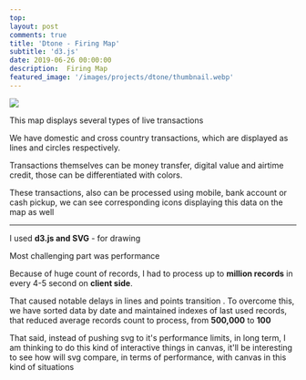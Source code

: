 ```yaml
---
top: 
layout: post
comments: true
title: 'Dtone - Firing Map'
subtitle: 'd3.js'
date: 2019-06-26 00:00:00
description:  Firing Map 
featured_image: '/images/projects/dtone/thumbnail.webp'
---
```




![](/images/projects/dtone/preview.gif)

This map displays  several types of live transactions

We have domestic and cross country transactions, which are displayed as
lines and circles respectively.

Transactions themselves can be money transfer, digital value and airtime credit, those can be differentiated with colors.

These transactions, also can be processed using mobile, bank account or cash pickup, we can see corresponding icons displaying this data on the map as well

---
I used **d3.js and SVG**  - for drawing




Most challenging part was performance

Because of huge count of records, I had to process up to **million records** in every 4-5 second  on **client side**.

That caused notable delays in lines and points transition . To overcome this, we have sorted data by date and maintained indexes of last used records, that reduced average records count to process, from **500,000**  to **100** 

That said, instead of pushing svg to it's performance limits, in long term, I am thinking to do this kind of interactive things in canvas, it'll be interesting to see how will svg compare, in terms of performance, with canvas in this kind of situations







<br/><br/><br/>

